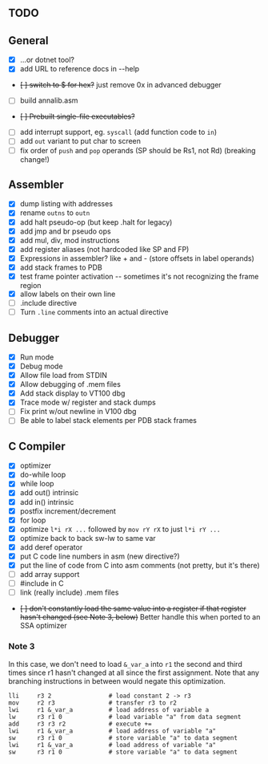 ## TODO

## General

- [X] ...or dotnet tool?
- [X] add URL to reference docs in --help
- ~~[ ] switch to $ for hex?~~ just remove 0x in advanced debugger
- [ ] build annalib.asm
- ~~[ ] Prebuilt single-file executables?~~
- [ ] add interrupt support, eg. `syscall` (add function code to `in`)
- [ ] add `out` variant to put char to screen
- [ ] fix order of `push` and `pop` operands (SP should be Rs1, not Rd) (breaking change!)

## Assembler

- [X] dump listing with addresses
- [X] rename `outns` to `outn`
- [X] add halt pseudo-op (but keep .halt for legacy)
- [X] add jmp and br pseudo ops
- [X] add mul, div, mod instructions
- [X] add register aliases (not hardcoded like SP and FP)
- [X] Expressions in assembler? like + and - (store offsets in label operands)
- [X] add stack frames to PDB
- [X] test frame pointer activation -- sometimes it's not recognizing the frame region
- [X] allow labels on their own line
- [ ] .include directive
- [ ] Turn `.line` comments into an actual directive

## Debugger

- [X] Run mode
- [X] Debug mode
- [X] Allow file load from STDIN
- [X] Allow debugging of .mem files
- [X] Add stack display to VT100 dbg
- [X] Trace mode w/ register and stack dumps
- [ ] Fix print w/out newline in V100 dbg
- [ ] Be able to label stack elements per PDB stack frames

## C Compiler

- [X] optimizer
- [X] do-while loop
- [X] while loop
- [X] add out() intrinsic
- [X] add in() intrinsic
- [X] postfix increment/decrement
- [X] for loop
- [X] optimize `l*i rX ...` followed by `mov rY rX` to just `l*i rY ...`
- [X] optimize back to back sw-lw to same var
- [X] add deref operator
- [X] put C code line numbers in asm (new directive?)
- [X] put the line of code from C into asm comments (not pretty, but it's there)
- [ ] add array support
- [ ] #include in C
- [ ] link (really include) .mem files
- ~~[ ] don't constantly load the same value into a register if that register hasn't changed (see Note 3, below)~~ Better handle this when ported to an SSA optimizer

### Note 3

In this case, we don't need to load `&_var_a` into `r1` the second and third times
since r1 hasn't changed at all since the first assignment.  Note that any branching
instructions in between would negate this optimization.

```
lli     r3 2                # load constant 2 -> r3
mov     r2 r3               # transfer r3 to r2
lwi     r1 &_var_a          # load address of variable a
lw      r3 r1 0             # load variable "a" from data segment
add     r3 r3 r2            # execute +=
lwi     r1 &_var_a          # load address of variable "a"
sw      r3 r1 0             # store variable "a" to data segment
lwi     r1 &_var_a          # load address of variable "a"
sw      r3 r1 0             # store variable "a" to data segment
```
